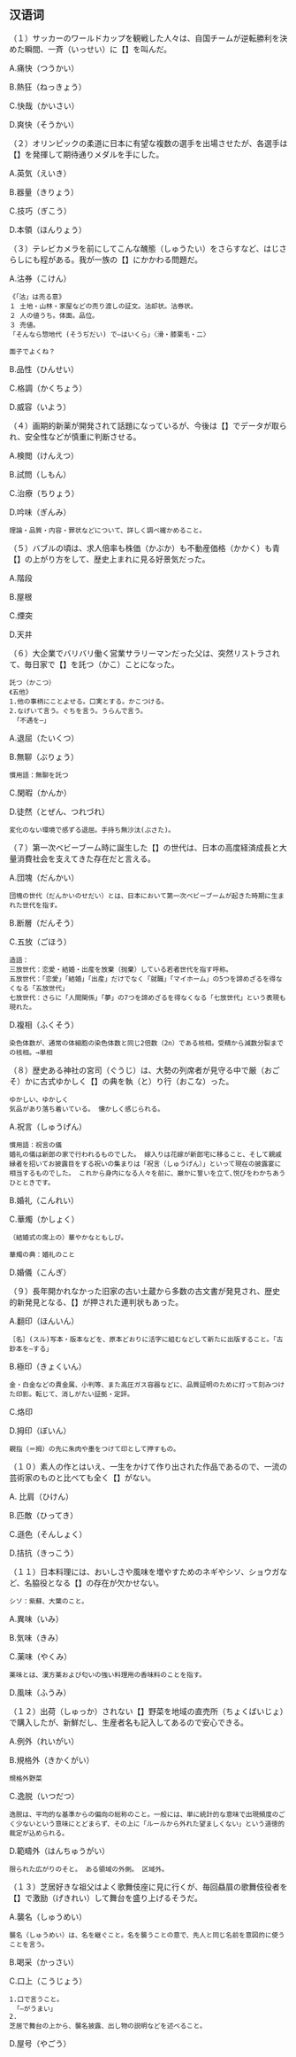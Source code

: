 ## 汉语词

（１）サッカーのワールドカップを観戦した人々は、自国チームが逆転勝利を決めた瞬間、一斉（いっせい）に【】を叫んだ。

A.痛快（つうかい）

B.熱狂（ねっきょう）

C.快哉（かいさい）

D.爽快（そうかい）

（２）オリンピックの柔道に日本に有望な複数の選手を出場させたが、各選手は【】を発揮して期待通りメダルを手にした。

A.英気（えいき）

B.器量（きりょう）

C.技巧（ぎこう）

D.本領（ほんりょう）

（３）テレビカメラを前にしてこんな醜態（しゅうたい）をさらすなど、はじさらしにも程がある。我が一族の【】にかかわる問題だ。

A.沽券（こけん）

```
《「沽」は売る意》
１ 土地・山林・家屋などの売り渡しの証文。沽却状。沽券状。
２ 人の値うち。体面。品位。
３ 売値。
「そんなら惣地代 (そうぢだい) で—はいくら」〈滑・膝栗毛・二〉

面子でよくね？
```

B.品性（ひんせい）

C.格調（かくちょう）

D.威容（いよう）

（４）画期的新薬が開発されて話題になっているが、今後は【】でデータが取られ、安全性などが慎重に判断させる。

A.検閲（けんえつ）

B.試問（しもん）

C.治療（ちりょう）

D.吟味（ぎんみ）

```
理論・品質・内容・罪状などについて、詳しく調べ確かめること。
```

（５）バブルの頃は、求人倍率も株価（かぶか）も不動産価格（かかく）も青【】の上がり方をして、歴史上まれに見る好景気だった。

A.階段

B.屋根

C.煙突

D.天井

（６）大企業でバリバリ働く営業サラリーマンだった父は、突然リストラされて、毎日家で【】を託つ（かこ）ことになった。

```
託つ（かこつ）
《五他》
1.他の事柄にことよせる。口実とする。かこつける。
2.なげいて言う。ぐちを言う。うらんで言う。
 「不遇を―」
```

A.退屈（たいくつ）

B.無聊（ぶりょう）

```
慣用語：無聊を託つ
```

C.閑暇（かんか）

D.徒然（とぜん、つれづれ）

```
変化のない環境で感ずる退屈。手持ち無沙汰(ぶさた)。
```

（７）第一次ベビーブーム時に誕生した【】の世代は、日本の高度経済成長と大量消費社会を支えてきた存在だと言える。

A.団塊（だんかい）

```
団塊の世代（だんかいのせだい）とは、日本において第一次ベビーブームが起きた時期に生まれた世代を指す。
```

B.断層（だんそう）

C.五放（ごほう）

```
造語：
三放世代：恋愛・結婚・出産を放棄（抛棄）している若者世代を指す呼称。
五放世代：「恋愛」「結婚」「出産」だけでなく「就職」「マイホーム」の5つを諦めざるを得なくなる「五放世代」
七放世代：さらに「人間関係」「夢」の7つを諦めざるを得なくなる「七放世代」という表現も現れた。
```

D.複相（ふくそう）

```
染色体数が、通常の体細胞の染色体数と同じ2倍数（2n）である核相。受精から減数分裂までの核相。→単相
```

（８）歴史ある神社の宮司（ぐうじ）は、大勢の列席者が見守る中で厳（おごそ）かに古式ゆかしく【】の典を執（と）り行（おこな）った。

```
ゆかしい、ゆかしく
気品があり落ち着いている。 懐かしく感じられる。
```

A.祝言（しゅうげん）

```
慣用語：祝言の儀
婚礼の儀は新郎の家で行われるものでした。 嫁入りは花嫁が新郎宅に移ること、そして親戚縁者を招いてお披露目をする祝いの集まりは「祝言（しゅうげん）」といって現在の披露宴に相当するものでした。 これから身内になる人々を前に、厳かに誓いを立て､悦びをわかちあうひとときです。
```

B.婚礼（こんれい）

C.華燭（かしょく）

```
（結婚式の席上の）華やかなともしび。

華燭の典：婚礼のこと
```

D.婚儀（こんぎ）

（９）長年開かれなかった旧家の古い土蔵から多数の古文書が発見され、歴史的新発見となる、【】が押された連判状もあった。

A.翻印（ほんいん）

```
［名］(スル)写本・版本などを、原本どおりに活字に組むなどして新たに出版すること。「古鈔本を—する」
```

B.極印（きょくいん）

```
金・白金などの貴金属、小判等、また高圧ガス容器などに、品質証明のために打って刻みつけた印影。転じて、消しがたい証拠・定評。
```

C.烙印

D.拇印（ぼいん）

```
親指（＝拇）の先に朱肉や墨をつけて印として押すもの。
```

（１０）素人の作とはいえ、一生をかけて作り出された作品であるので、一流の芸術家のものと比べても全く【】がない。

A. 比肩（ひけん）

B.匹敵（ひってき）

C.遜色（そんしょく）

D.拮抗（きっこう）

（１１）日本料理には、おいしさや風味を増やすためのネギやシソ、ショウガなど、名脇役となる【】の存在が欠かせない。

```
シソ：紫蘇、大葉のこと。
```

A.異味（いみ）

B.気味（きみ）

C.薬味（やくみ）

```
薬味とは、漢方薬および匂いの強い料理用の香味料のことを指す。
```

D.風味（ふうみ）

（１２）出荷（しゅっか）されない【】野菜を地域の直売所（ちょくばいじょ）で購入したが、新鮮だし、生産者名も記入してあるので安心できる。

A.例外（れいがい）

B.規格外（きかくがい）

```
規格外野菜
```

C.逸脱（いつだつ）

```
逸脱は、平均的な基準からの偏向の総称のこと。一般には、単に統計的な意味で出現頻度のごく少ないという意味にとどまらず、その上に「ルールから外れた望ましくない」という道徳的裁定が込められる。
```

D.範疇外（はんちゅうがい）

```
限られた広がりのそと。 ある領域の外側。 区域外。
```

（１３）芝居好きな祖父はよく歌舞伎座に見に行くが、毎回贔屓の歌舞伎役者を【】で激励（げきれい）して舞台を盛り上げるそうだ。

A.襲名（しゅうめい）

```
襲名（しゅうめい）は、名を継ぐこと。名を襲うことの意で、先人と同じ名前を意図的に使うことを言う。 
```

B.喝采（かっさい）

C.口上（こうじょう）

```
1.口で言うこと。
 「―がうまい」
2.
芝居で舞台の上から、襲名披露、出し物の説明などを述べること。
```

D.屋号（やごう）